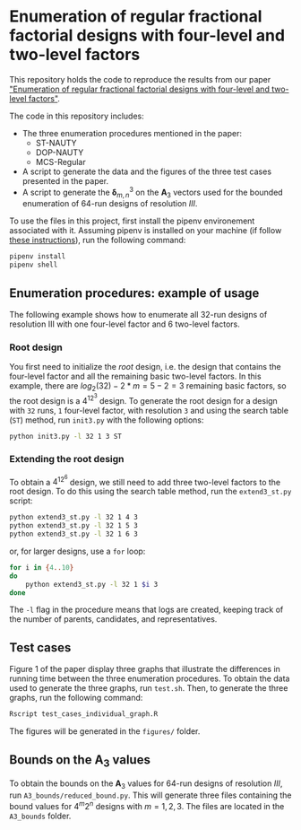 # Enumeration of regular fractional factorial designs with four-level and two-level factors

This repository holds the code to reproduce the results from our paper ["Enumeration of regular fractional factorial designs with four-level and two-level factors"](https://arxiv.org/abs/2303.05811).

The code in this repository includes:

- The three enumeration procedures mentioned in the paper:
  - ST-NAUTY
  - DOP-NAUTY
  - MCS-Regular
- A script to generate the data and the figures of the three test cases presented in the paper.
- A script to generate the $\boldsymbol{\delta}^{3}_{m,n}$ on the $\mathbf{A}_3$ vectors used for the bounded enumeration of 64-run designs of resolution $III$.

To use the files in this project, first install the pipenv environement associated with it.
Assuming pipenv is installed on your machine (if follow [these instructions](https://pipenv-fork.readthedocs.io/en/latest/basics.html#)), run the following command:

```bash
pipenv install
pipenv shell
```

## Enumeration procedures: example of usage

The following example shows how to enumerate all 32-run designs of resolution III with one four-level factor and 6 two-level factors.

### Root design

You first need to initialize the *root* design, i.e. the design that contains the four-level factor and all the remaining basic two-level factors.
In this example, there are $log_2(32)-2*m=5-2=3$ remaining basic factors, so the root design is a $4^12^3$ design.
To generate the root design for a design with `32` runs, `1` four-level factor, with resolution `3` and using the search table (`ST`) method, run `init3.py` with the following options:

```bash
python init3.py -l 32 1 3 ST
```

### Extending the root design

To obtain a $4^12^6$ design, we still need to add three two-level factors to the root design.
To do this using the search table method, run the `extend3_st.py` script:

```bash
python extend3_st.py -l 32 1 4 3
python extend3_st.py -l 32 1 5 3
python extend3_st.py -l 32 1 6 3
```

or, for larger designs, use a `for` loop:

```bash
for i in {4..10}
do 
    python extend3_st.py -l 32 1 $i 3
done
```

The `-l` flag in the procedure means that logs are created, keeping track of the number of parents, candidates, and representatives.

## Test cases

Figure 1 of the paper display three graphs that illustrate the differences in running time between the three enumeration procedures.
To obtain the data used to generate the three graphs, run `test.sh`.
Then, to generate the three graphs, run the following command:

```bash
Rscript test_cases_individual_graph.R
```

The figures will be generated in the `figures/` folder.

## Bounds on the $\mathbf{A}_3$ values

To obtain the bounds on the $\mathbf{A}_3$ values for 64-run designs of resolution $III$, run `A3_bounds/reduced_bound.py`.
This will generate three files containing the bound values for $4^m2^{n}$ designs with $m=1,2,3$.
The files are located in the `A3_bounds` folder.
